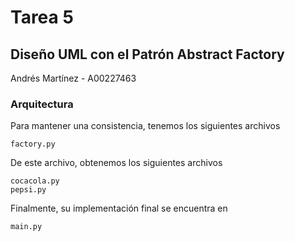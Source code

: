 # Tarea 5
## Diseño UML con el Patrón Abstract Factory 
Andrés Martínez - A00227463

### Arquitectura 

Para mantener una consistencia, tenemos los siguientes archivos 

```
factory.py
```
De este archivo, obtenemos los siguientes archivos

```
cocacola.py
pepsi.py
```

Finalmente, su implementación final se encuentra en 

```main.py```